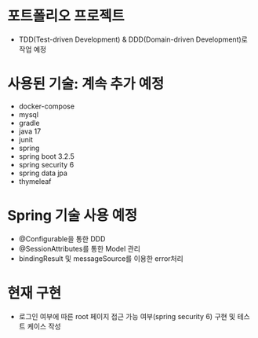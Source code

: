 # 포트폴리오 프로젝트

- TDD(Test-driven Development) & DDD(Domain-driven Development)로 작업 예정

# 사용된 기술: 계속 추가 예정
- docker-compose
- mysql
- gradle
- java 17
- junit
- spring
- spring boot 3.2.5
- spring security 6
- spring data jpa
- thymeleaf

# Spring 기술 사용 예정
- @Configurable을 통한 DDD
- @SessionAttributes를 통한 Model 관리
- bindingResult 및 messageSource를 이용한 error처리

# 현재 구현
- 로그인 여부에 따른 root 페이지 접근 가능 여부(spring security 6) 구현 및 테스트 케이스 작성

